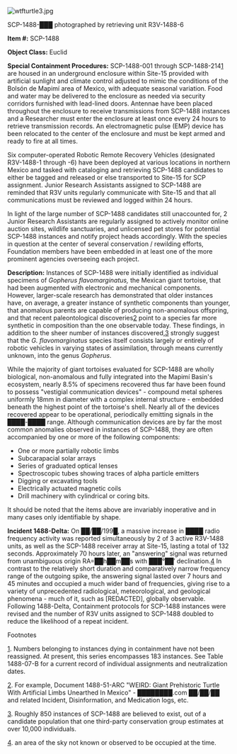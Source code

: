 ![wtfturtle3.jpg](http://scp-wiki.wdfiles.com/local--files/scp-1488/wtfturtle3.jpg)

SCP-1488-███ photographed by retrieving unit R3V-1488-6

**Item #:** SCP-1488

**Object Class:** Euclid

**Special Containment Procedures:** SCP-1488-001 through SCP-1488-214[1](javascript:;) are housed in an underground enclosure within Site-15 provided with artificial sunlight and climate control adjusted to mimic the conditions of the Bolsón de Mapimí area of Mexico, with adequate seasonal variation. Food and water may be delivered to the enclosure as needed via security corridors furnished with lead-lined doors. Antennae have been placed throughout the enclosure to receive transmissions from SCP-1488 instances and a Researcher must enter the enclosure at least once every 24 hours to retrieve transmission records. An electromagnetic pulse (EMP) device has been relocated to the center of the enclosure and must be kept armed and ready to fire at all times.

Six computer-operated Robotic Remote Recovery Vehicles (designated R3V-1488-1 through -6) have been deployed at various locations in northern Mexico and tasked with cataloging and retrieving SCP-1488 candidates to either be tagged and released or else transported to Site-15 for SCP assignment. Junior Research Assistants assigned to SCP-1488 are reminded that R3V units regularly communicate with Site-15 and that all communications must be reviewed and logged within 24 hours.

In light of the large number of SCP-1488 candidates still unaccounted for, 2 Junior Research Assistants are regularly assigned to actively monitor online auction sites, wildlife sanctuaries, and unlicensed pet stores for potential SCP-1488 instances and notify project heads accordingly. With the species in question at the center of several conservation / rewilding efforts, Foundation members have been embedded in at least one of the more prominent agencies overseeing each project.

**Description:** Instances of SCP-1488 were initially identified as individual specimens of _Gopherus flavomarginatus,_ the Mexican giant tortoise, that had been augmented with electronic and mechanical components. However, larger-scale research has demonstrated that older instances have, on average, a greater instance of synthetic components than younger, that anomalous parents are capable of producing non-anomalous offspring, and that recent paleontological discoveries[2](javascript:;) point to a species far more synthetic in composition than the one observable today. These findings, in addition to the sheer number of instances discovered,[3](javascript:;) strongly suggest that the _G. flavomarginatus_ species itself consists largely or entirely of robotic vehicles in varying states of assimilation, through means currently unknown, into the genus _Gopherus_.

While the majority of giant tortoises evaluated for SCP-1488 are wholly biological, non-anomalous and fully integrated into the Mapimí Basin's ecosystem, nearly 8.5% of specimens recovered thus far have been found to possess "vestigial communication devices" - compound metal spheres uniformly 18mm in diameter with a complex internal structure - embedded beneath the highest point of the tortoise's shell. Nearly all of the devices recovered appear to be operational, periodically emitting signals in the ████-████ range. Although communication devices are by far the most common anomalies observed in instances of SCP-1488, they are often accompanied by one or more of the following components:

*   One or more partially robotic limbs
*   Subcarapacial solar arrays
*   Series of graduated optical lenses
*   Spectroscopic tubes showing traces of alpha particle emitters
*   Digging or excavating tools
*   Electrically actuated magnetic coils
*   Drill machinery with cylindrical or coring bits.

It should be noted that the items above are invariably inoperative and in many cases only identifiable by shape.

**Incident 1488-Delta:** On ██/██/199█, a massive increase in ████ radio frequency activity was reported simultaneously by 2 of 3 active R3V-1488 units, as well as the SCP-1488 receiver array at Site-15, lasting a total of 132 seconds. Approximately 70 hours later, an "answering" signal was returned from unambiguous origin RA=██h██m██s with ███°██′ declination.[4](javascript:;) In contrast to the relatively short duration and comparatively narrow frequency range of the outgoing spike, the answering signal lasted over 7 hours and 45 minutes and occupied a much wider band of frequencies, giving rise to a variety of unprecedented radiological, meteorological, and geological phenomena - much of it, such as \[REDACTED\], globally observable. Following 1488-Delta, Containment protocols for SCP-1488 instances were revised and the number of R3V units assigned to SCP-1488 doubled to reduce the likelihood of a repeat incident.

Footnotes

[1](javascript:;). Numbers belonging to instances dying in containment have not been reassigned. At present, this series encompasses 183 instances. See Table 1488-07-B for a current record of individual assignments and neutralization dates.

[2](javascript:;). For example, Document 1488-51-ARC "WEIRD: Giant Prehistoric Turtle With Artificial Limbs Unearthed In Mexico" - ████████.com ██/██/██ and related Incident, Disinformation, and Medication logs, etc.

[3](javascript:;). Roughly 850 instances of SCP-1488 are believed to exist, out of a candidate population that one third-party conservation group estimates at over 10,000 individuals.

[4](javascript:;). an area of the sky not known or observed to be occupied at the time.
